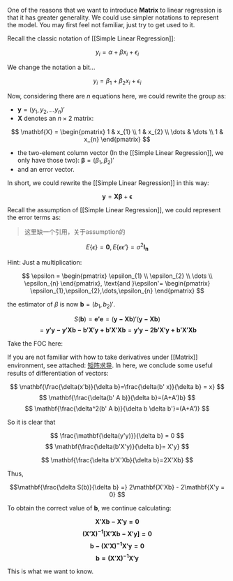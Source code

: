One of the reasons that we want to introduce **Matrix** to linear regression is that it has greater generality. We could use simpler notations to represent the model. You may first feel not familiar, just try to get used to it.

Recall the classic notation of [[Simple Linear Regression]]:

$$
y_{i} = \alpha + \beta x_{i} + \epsilon_{i}
$$

We change the notation a bit...

$$
y_{i} = \beta_{1} + \beta_{2} x_{i} + \epsilon_{i}
$$

Now, considering there are $n$ equations here, we could rewrite the group as:

- $\mathbf{y}=(y_{1},y_{2},\dots y_{n})'$
- $\mathbf{X}$ denotes an $n \times 2$ matrix:

$$
\mathbf{X} = \begin{pmatrix}
1  & x_{1} \\
1 & x_{2}  \\
\dots & \dots \\
1  &  x_{n}
\end{pmatrix}
$$

- the two-element column vector (In the [[Simple Linear Regression]], we only have those two): $\mathbf{\beta} = (\beta_{1},\beta_{2})'$
- and an error vector.

In short, we could rewrite the [[Simple Linear Regression]] in this way:

$$
\mathbf{y} = \mathbf{X} \mathbf{\beta} + \mathbf{\epsilon}
$$

Recall the assumption of [[Simple Linear Regression]], we could represent the error terms as:

> 这里缺一个引用，关于assumption的

$$
E\{\epsilon\} = \mathbf{0}, E\{\epsilon\epsilon'\}=\sigma^2\mathbf{I_{n}}
$$

Hint: Just a multiplication:

$$
\epsilon = \begin{pmatrix}
\epsilon_{1} \\
\epsilon_{2} \\
\dots \\
\epsilon_{n}
\end{pmatrix}, \text{and }\epsilon'= \begin{pmatrix}
\epsilon_{1},\epsilon_{2},\dots,\epsilon_{n}
\end{pmatrix}
$$

the estimator of $\beta$ is now $\mathbf{b}= (b_{1},b_{2})'$.

$$
S(\mathbf{b}) = \mathbf{e'}\mathbf{e} = (\mathbf{y - Xb})'(\mathbf{y - Xb})
$$
$$
= \mathbf{y'y-y'Xb-b'X'y+b'X'Xb}= \mathbf{y'y - 2b'X'y+b'X'Xb}
$$

Take the FOC here:

If you are not familiar with how to take derivatives under [[Matrix]] environment, see attached: [矩阵求导](https://zhuanlan.zhihu.com/p/273729929). In here, we conclude some useful results of differentiation of vectors:

$$
\mathbf{\frac{\delta(x'b)}{\delta b}=\frac{\delta(b' x)}{\delta b} = x}
$$
$$
\mathbf{\frac{\delta(b' A b)}{\delta b}=(A+A')b}
$$
$$
\mathbf{\frac{\delta^2(b' A b)}{\delta b \delta b'}=(A+A')}
$$

So it is clear that

$$
\frac{\mathbf{\delta(y'y)}}{\delta b} = 0
$$
$$
\mathbf{\frac{\delta(b'X'y)}{\delta b}= X'y}
$$

$$
\mathbf{\frac{\delta b'X'Xb}{\delta b}=2X'Xb}
$$

Thus,

$$\mathbf{\frac{\delta S(b)}{\delta b} =} 2\mathbf{X'Xb} - 2\mathbf{X'y = 0}
$$

To obtain the correct value of $\mathbf{b}$, we continue calculating:

$$
\mathbf{X'Xb - X'y = 0}
$$
$$
\mathbf{(X'X)^{-1}[X'Xb - X'y] = 0}
$$
$$
\mathbf{b - (X'X)^{-1}X'y = 0}
$$
$$
\mathbf{b = (X'X)^{-1}X'y}
$$

This is what we want to know.
